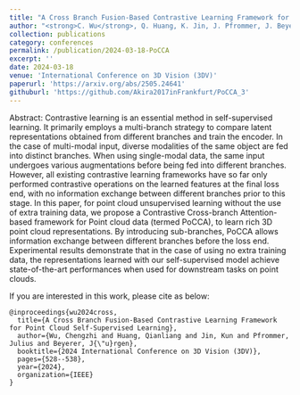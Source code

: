 ```yaml
---
title: "A Cross Branch Fusion-Based Contrastive Learning Framework for Point Cloud Self-supervised Learning"
author: "<strong>C. Wu</strong>, Q. Huang, K. Jin, J. Pfrommer, J. Beyerer"
collection: publications
category: conferences
permalink: /publication/2024-03-18-PoCCA
excerpt: ''
date: 2024-03-18
venue: 'International Conference on 3D Vision (3DV)'
paperurl: 'https://arxiv.org/abs/2505.24641'
githuburl: 'https://github.com/Akira2017inFrankfurt/PoCCA_3'
---
```


Abstract: Contrastive learning is an essential method in self-supervised learning. It primarily employs a multi-branch strategy to compare latent representations obtained from different branches and train the encoder. In the case of multi-modal input, diverse modalities of the same object are fed into distinct branches. When using single-modal data, the same input undergoes various augmentations before being fed into different branches. However, all existing contrastive learning frameworks have so far only performed contrastive operations on the learned features at the final loss end, with no information exchange between different branches prior to this stage. In this paper, for point cloud unsupervised learning without the use of extra training data, we propose a Contrastive Cross-branch Attention-based framework for Point cloud data (termed PoCCA), to learn rich 3D point cloud representations. By introducing sub-branches, PoCCA allows information exchange between different branches before the loss end. Experimental results demonstrate that in the case of using no extra training data, the representations learned with our self-supervised model achieve state-of-the-art performances when used for downstream tasks on point clouds.


If you are interested in this work, please cite as below:

```text
@inproceedings{wu2024cross,
  title={A Cross Branch Fusion-Based Contrastive Learning Framework for Point Cloud Self-Supervised Learning},
  author={Wu, Chengzhi and Huang, Qianliang and Jin, Kun and Pfrommer, Julius and Beyerer, J{\"u}rgen},
  booktitle={2024 International Conference on 3D Vision (3DV)},
  pages={528--538},
  year={2024},
  organization={IEEE}
}
```

